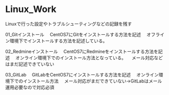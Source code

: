 # Linux_Work
Linuxで行った設定やトラブルシューティングなどの記録を残す

01_Gitインストール
　CentOS7にGitをインストールする方法を記述
　オフライン環境下でインストールする方法を記述している。

02_Redmineインストール
　CentOS7にRedmineをインストールする方法を記述
　オンライン環境下でのインストール方法となっている。
　メール対応などはまだ記述できていない

03_GitLab
　GitLabをCentOS7にインストールする方法を記述
　オンライン環境下でのインストール方法
　メール対応がまだできていない→GitLabはメール運用必要なので対応必須

